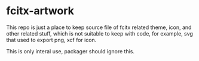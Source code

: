 fcitx-artwork
=============
This repo is just a place to keep source file of fcitx related theme, icon, and other related stuff, which is not suitable to keep with code, for example, svg that used to export png, xcf for icon.

This is only interal use, packager should ignore this.
